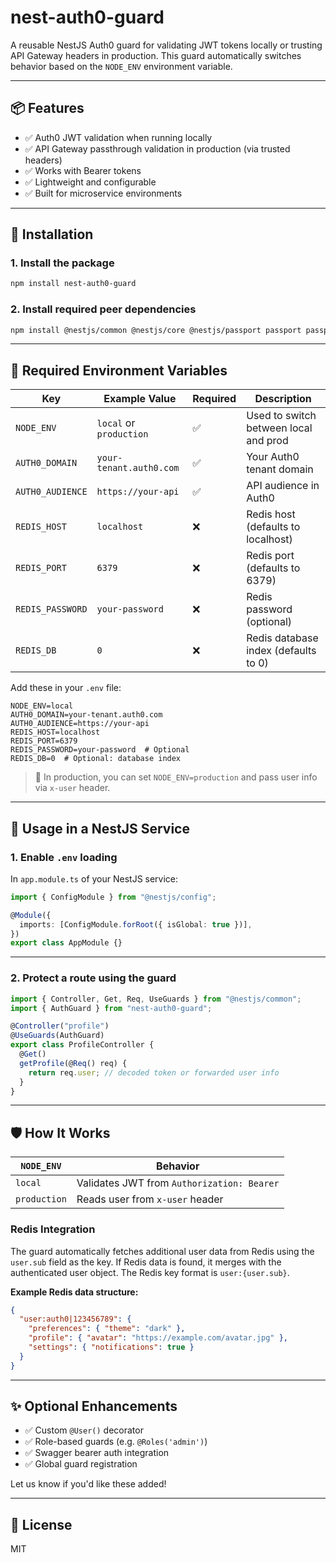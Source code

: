# nest-auth0-guard

A reusable NestJS Auth0 guard for validating JWT tokens locally or trusting API Gateway headers in production. This guard automatically switches behavior based on the `NODE_ENV` environment variable.

---

## 📦 Features

- ✅ Auth0 JWT validation when running locally
- ✅ API Gateway passthrough validation in production (via trusted headers)
- ✅ Works with Bearer tokens
- ✅ Lightweight and configurable
- ✅ Built for microservice environments

---

## 🚀 Installation

### 1. Install the package

```bash
npm install nest-auth0-guard
```

### 2. Install required peer dependencies

```bash
npm install @nestjs/common @nestjs/core @nestjs/passport passport passport-jwt ioredis
```

---

## 🔐 Required Environment Variables

| Key              | Example Value           | Required | Description                           |
| ---------------- | ----------------------- | -------- | ------------------------------------- |
| `NODE_ENV`       | `local` or `production` | ✅       | Used to switch between local and prod |
| `AUTH0_DOMAIN`   | `your-tenant.auth0.com` | ✅       | Your Auth0 tenant domain              |
| `AUTH0_AUDIENCE` | `https://your-api`      | ✅       | API audience in Auth0                 |
| `REDIS_HOST`     | `localhost`             | ❌       | Redis host (defaults to localhost)    |
| `REDIS_PORT`     | `6379`                  | ❌       | Redis port (defaults to 6379)         |
| `REDIS_PASSWORD` | `your-password`         | ❌       | Redis password (optional)             |
| `REDIS_DB`       | `0`                     | ❌       | Redis database index (defaults to 0)  |

Add these in your `.env` file:

```env
NODE_ENV=local
AUTH0_DOMAIN=your-tenant.auth0.com
AUTH0_AUDIENCE=https://your-api
REDIS_HOST=localhost
REDIS_PORT=6379
REDIS_PASSWORD=your-password  # Optional
REDIS_DB=0  # Optional: database index
```

> 🔁 In production, you can set `NODE_ENV=production` and pass user info via `x-user` header.

---

## 🧪 Usage in a NestJS Service

### 1. Enable `.env` loading

In `app.module.ts` of your NestJS service:

```ts
import { ConfigModule } from "@nestjs/config";

@Module({
  imports: [ConfigModule.forRoot({ isGlobal: true })],
})
export class AppModule {}
```

---

### 2. Protect a route using the guard

```ts
import { Controller, Get, Req, UseGuards } from "@nestjs/common";
import { AuthGuard } from "nest-auth0-guard";

@Controller("profile")
@UseGuards(AuthGuard)
export class ProfileController {
  @Get()
  getProfile(@Req() req) {
    return req.user; // decoded token or forwarded user info
  }
}
```

---

## 🛡 How It Works

| `NODE_ENV`   | Behavior                                   |
| ------------ | ------------------------------------------ |
| `local`      | Validates JWT from `Authorization: Bearer` |
| `production` | Reads user from `x-user` header            |

### Redis Integration

The guard automatically fetches additional user data from Redis using the `user.sub` field as the key. If Redis data is found, it merges with the authenticated user object. The Redis key format is `user:{user.sub}`.

**Example Redis data structure:**

```json
{
  "user:auth0|123456789": {
    "preferences": { "theme": "dark" },
    "profile": { "avatar": "https://example.com/avatar.jpg" },
    "settings": { "notifications": true }
  }
}
```

---

## ✨ Optional Enhancements

- ✅ Custom `@User()` decorator
- ✅ Role-based guards (e.g. `@Roles('admin')`)
- ✅ Swagger bearer auth integration
- ✅ Global guard registration

Let us know if you'd like these added!

---

## 📄 License

MIT
